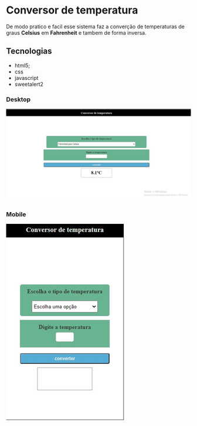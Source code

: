 # Conversor de temperatura
De modo pratico e facil esse sistema faz a converção de temperaturas de graus **Celsius** em **Fahrenheit** e tambem de forma inversa.
## Tecnologias 
- html5;
- css
- javascript
- sweetalert2

### Desktop
[![desktop](https://github.com/marcelodesouzacorrea/conversor_temperatura/blob/master/img/desktop.jpg "desktop")](https://github.com/marcelodesouzacorrea/conversor_temperatura/blob/master/img/desktop.jpg "desktop")
### Mobile
[![mobile](https://github.com/marcelodesouzacorrea/conversor_temperatura/blob/master/img/mobile.jpg "mobile")](https://github.com/marcelodesouzacorrea/conversor_temperatura/blob/master/img/mobile.jpg "mobile")
